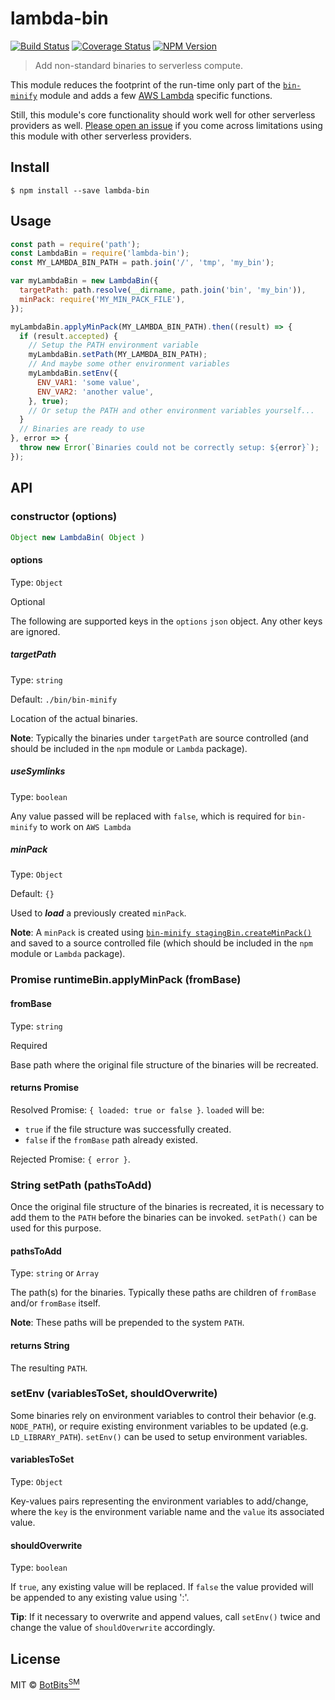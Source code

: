 # lambda-bin
[![Build Status](https://travis-ci.org/botbits/lambda-bin.svg?branch=master)](https://travis-ci.org/botbits/lambda-bin)
[![Coverage Status](https://coveralls.io/repos/github/botbits/lambda-bin/badge.svg?branch=master)](https://coveralls.io/github/botbits/lambda-bin?branch=master)
[![NPM Version](https://img.shields.io/npm/v/lambda-bin.svg)](https://www.npmjs.com/package/lambda-bin)

> Add non-standard binaries to serverless compute.

This module reduces the footprint of the run-time only part of the [`bin-minify`](https://github.com/botbits/bin-minify#readme) module and adds a few [AWS Lambda](https://aws.amazon.com/lambda/) specific functions.

Still, this module's core functionality should work well for other serverless providers as well. [Please open an issue](https://github.com/botbits/lambda-bin/issues) if you come across limitations using this module with other serverless providers.


## Install

```
$ npm install --save lambda-bin
```


## Usage

```js
const path = require('path');
const LambdaBin = require('lambda-bin');
const MY_LAMBDA_BIN_PATH = path.join('/', 'tmp', 'my_bin');

var myLambdaBin = new LambdaBin({
  targetPath: path.resolve(__dirname, path.join('bin', 'my_bin')),
  minPack: require('MY_MIN_PACK_FILE'),
});

myLambdaBin.applyMinPack(MY_LAMBDA_BIN_PATH).then((result) => {
  if (result.accepted) {
    // Setup the PATH environment variable
    myLambdaBin.setPath(MY_LAMBDA_BIN_PATH);
    // And maybe some other environment variables
    myLambdaBin.setEnv({
      ENV_VAR1: 'some value',
      ENV_VAR2: 'another value',
    }, true);
    // Or setup the PATH and other environment variables yourself...
  }
  // Binaries are ready to use
}, error => {
  throw new Error(`Binaries could not be correctly setup: ${error}`);
});
```


## API

### constructor (options)
```javascript
Object new LambdaBin( Object )
```

#### options

Type: `Object`

Optional

The following are supported keys in the `options` `json` object. Any other keys are ignored.

##### targetPath

Type: `string`

Default: `./bin/bin-minify`

Location of the actual binaries.

**Note**: Typically the binaries under `targetPath` are source controlled (and should be included in the `npm` module or `Lambda` package).

##### useSymlinks

Type: `boolean`

Any value passed will be replaced with `false`, which is required for `bin-minify` to work on `AWS Lambda`

##### minPack

Type: `Object`

Default: `{}`

Used to ***load*** a previously created `minPack`.

**Note**: A `minPack` is created using [`bin-minify stagingBin.createMinPack()`](https://www.npmjs.com/package/bin-minify#promise-stagingbincreateminpack-) and saved to a source controlled file (which should be included in the `npm` module or `Lambda` package).

### Promise runtimeBin.applyMinPack (fromBase)

#### fromBase

Type: `string`

Required

Base path where the original file structure of the binaries will be recreated.

#### returns Promise

Resolved Promise: `{ loaded: true or false }`. `loaded` will be:
- `true` if the file structure was successfully created.
- `false` if the `fromBase` path already existed.

Rejected Promise: `{ error }`.

### String setPath (pathsToAdd)

Once the original file structure of the binaries is recreated, it is necessary to add them to the `PATH` before the binaries can be invoked. `setPath()` can be used for this purpose.

#### pathsToAdd

Type: `string` or `Array`

The path(s) for the binaries. Typically these paths are children of `fromBase` and/or `fromBase` itself.

**Note**: These paths will be prepended to the system `PATH`.

#### returns String

The resulting `PATH`.

### setEnv (variablesToSet, shouldOverwrite)

Some binaries rely on environment variables to control their behavior (e.g. `NODE_PATH`), or require existing environment variables to be updated (e.g. `LD_LIBRARY_PATH`). `setEnv()` can be used to setup environment variables.

#### variablesToSet

Type: `Object`

Key-values pairs representing the environment variables to add/change, where the `key` is the environment variable name and the `value` its associated value.

#### shouldOverwrite

Type: `boolean`

If `true`, any existing value will be replaced. If `false` the value provided will be appended to any existing value using ':'.

**Tip**: If it necessary to overwrite and append values, call `setEnv()` twice and change the value of `shouldOverwrite` accordingly.


## License

MIT © [BotBits<sup>SM</sup>](https://github.com/botbits)
